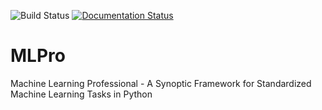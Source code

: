 ![Build Status](https://github.com/fhswf/MLPro/workflows/pytesting/badge.svg)
[![Documentation Status](https://readthedocs.org/projects/mlpro/badge/?version=latest)](https://mlpro.readthedocs.io/en/latest/?badge=latest)
# MLPro
Machine Learning Professional - A Synoptic Framework for Standardized Machine Learning Tasks in Python
